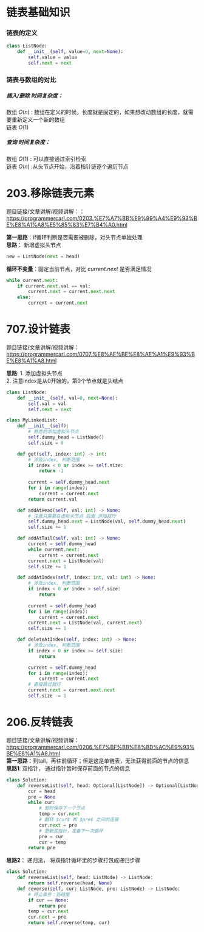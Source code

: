 # 链表基础知识
### 链表的定义
```Python
class ListNode:
    def __init__(self, value=0, next=None):
        self.value = value
        self.next = next
```
### 链表与数组的对比
##### 插入/删除 时间复杂度： 
数组 $O(n)$ : 数组在定义的时候，长度就是固定的，如果想改动数组的长度，就需要重新定义一个新的数组  
链表 $O(1)$   
##### 查询 时间复杂度：  
数组 $O(1)$ : 可以直接通过索引检索  
链表 $O(n)$ :从头节点开始，沿着指针链逐个遍历节点  

# 203.移除链表元素  

题目链接/文章讲解/视频讲解：：https://programmercarl.com/0203.%E7%A7%BB%E9%99%A4%E9%93%BE%E8%A1%A8%E5%85%83%E7%B4%A0.html  

**第一思路**：if循环判断是否需要被删除，对头节点单独处理  
**思路**： 新增虚拟头节点
```Python
new = ListNode(next = head)
```
**循环不变量**：固定当前节点，对比 $current.next$ 是否满足情况  
```Python
while current.next:
    if current.next.val == val:
        current.next = current.next.next
    else:
        current = current.next
```


 # 707.设计链表  

题目链接/文章讲解/视频讲解：https://programmercarl.com/0707.%E8%AE%BE%E8%AE%A1%E9%93%BE%E8%A1%A8.html  

**思路**: 1. 添加虚拟头节点  
         2. 注意index是从0开始的，第0个节点就是头结点  

```Python
class ListNode:
    def __init__(self, val=0, next=None):
        self.val = val
        self.next = next

class MyLinkedList:
    def __init__(self):
        # 熟悉的添加虚拟头节点
        self.dummy_head = ListNode()
        self.size = 0

    def get(self, index: int) -> int:
        # 涉及index, 判断范围
        if index < 0 or index >= self.size:
            return -1
        
        current = self.dummy_head.next
        for i in range(index):
            current = current.next
        return current.val

    def addAtHead(self, val: int) -> None:
        # 注意只需要在虚拟头节点 后面 添加就行
        self.dummy_head.next = ListNode(val, self.dummy_head.next)
        self.size += 1

    def addAtTail(self, val: int) -> None:
        current = self.dummy_head
        while current.next:
            current = current.next
        current.next = ListNode(val)
        self.size += 1

    def addAtIndex(self, index: int, val: int) -> None:
        # 涉及index, 判断范围
        if index < 0 or index > self.size:
            return
        
        current = self.dummy_head
        for i in range(index):
            current = current.next
        current.next = ListNode(val, current.next)
        self.size += 1

    def deleteAtIndex(self, index: int) -> None:
        # 涉及index, 判断范围
        if index < 0 or index >= self.size:
            return

        current = self.dummy_head
        for i in range(index):
            current = current.next
        # 直接跳过就行
        current.next = current.next.next
        self.size -= 1
```


 #  206.反转链表 

题目链接/文章讲解/视频讲解：https://programmercarl.com/0206.%E7%BF%BB%E8%BD%AC%E9%93%BE%E8%A1%A8.html  
**第一思路**：到tail，再往前循环；但是这是单链表，无法获得前面的节点的信息  
**思路1**: 双指针， 通过指针暂时保存前面的节点的信息

```Python
class Solution:
    def reverseList(self, head: Optional[ListNode]) -> Optional[ListNode]:
        cur = head
        pre = None
        while cur:
            # 暂时保存下一个节点
            temp = cur.next
            # 翻转 $cur$ 和 $pre$ 之间的连接
            cur.next = pre
            # 更新双指针，准备下一次循环
            pre = cur
            cur = temp
        return pre
```

**思路2**： 递归法， 将双指针循环里的步骤打包成递归步骤
```Python
class Solution:
    def reverseList(self, head: ListNode) -> ListNode:
        return self.reverse(head, None)
    def reverse(self, cur: ListNode, pre: ListNode) -> ListNode:
        # 终止条件：到结尾
        if cur == None:
            return pre
        temp = cur.next
        cur.next = pre
        return self.reverse(temp, cur)
```
